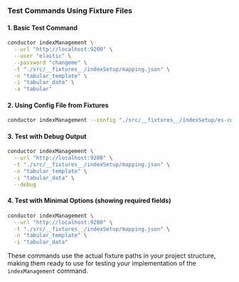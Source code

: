 ### Test Commands Using Fixture Files

#### 1. Basic Test Command

```bash
conductor indexManagement \
  --url "http://localhost:9200" \
  --user "elastic" \
  --password "changeme" \
  -t "./src/__fixtures__/indexSetup/mapping.json" \
  -n "tabular_template" \
  -i "tabular_data" \
  -a "tabular"
```

#### 2. Using Config File from Fixtures

```bash
conductor indexManagement --config "./src/__fixtures__/indexSetup/es-config.json"
```

#### 3. Test with Debug Output

```bash
conductor indexManagement \
  --url "http://localhost:9200" \
  -t "./src/__fixtures__/indexSetup/mapping.json" \
  -n "tabular_template" \
  -i "tabular_data" \
  --debug
```

#### 4. Test with Minimal Options (showing required fields)

```bash
conductor indexManagement \
  --url "http://localhost:9200" \
  -t "./src/__fixtures__/indexSetup/mapping.json" \
  -n "tabular_template" \
  -i "tabular_data"
```

These commands use the actual fixture paths in your project structure, making them ready to use for testing your implementation of the `indexManagement` command.
